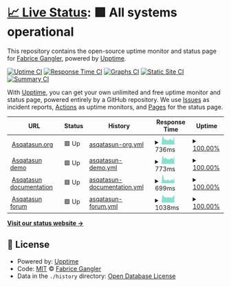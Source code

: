 # [📈 Live Status](https://dzc34.github.io/test-upptime): <!--live status--> **🟩 All systems operational**

This repository contains the open-source uptime monitor and status page for [Fabrice Gangler](https://app.contrast-finder.org), powered by [Upptime](https://github.com/upptime/upptime).

[![Uptime CI](https://github.com/dzc34/test-upptime/workflows/Uptime%20CI/badge.svg)](https://github.com/dzc34/test-upptime/actions?query=workflow%3A%22Uptime+CI%22)
[![Response Time CI](https://github.com/dzc34/test-upptime/workflows/Response%20Time%20CI/badge.svg)](https://github.com/dzc34/test-upptime/actions?query=workflow%3A%22Response+Time+CI%22)
[![Graphs CI](https://github.com/dzc34/test-upptime/workflows/Graphs%20CI/badge.svg)](https://github.com/dzc34/test-upptime/actions?query=workflow%3A%22Graphs+CI%22)
[![Static Site CI](https://github.com/dzc34/test-upptime/workflows/Static%20Site%20CI/badge.svg)](https://github.com/dzc34/test-upptime/actions?query=workflow%3A%22Static+Site+CI%22)
[![Summary CI](https://github.com/dzc34/test-upptime/workflows/Summary%20CI/badge.svg)](https://github.com/dzc34/test-upptime/actions?query=workflow%3A%22Summary+CI%22)

With [Upptime](https://upptime.js.org), you can get your own unlimited and free uptime monitor and status page, powered entirely by a GitHub repository. We use [Issues](https://github.com/dzc34/test-upptime/issues) as incident reports, [Actions](https://github.com/dzc34/test-upptime/actions) as uptime monitors, and [Pages](https://dzc34.github.io/test-upptime) for the status page.

<!--start: status pages-->
<!-- This summary is generated by Upptime (https://github.com/upptime/upptime) -->
<!-- Do not edit this manually, your changes will be overwritten -->
<!-- prettier-ignore -->
| URL | Status | History | Response Time | Uptime |
| --- | ------ | ------- | ------------- | ------ |
| <img alt="" src="https://favicons.githubusercontent.com/asqatasun.org" height="13"> [Asqatasun.org](https://asqatasun.org/) | 🟩 Up | [asqatasun-org.yml](https://github.com/dzc34/test-upptime/commits/HEAD/history/asqatasun-org.yml) | <details><summary><img alt="Response time graph" src="./graphs/asqatasun-org/response-time-week.png" height="20"> 736ms</summary><br><a href="https://dzc34.github.io/test-upptime/history/asqatasun-org"><img alt="Response time 736" src="https://img.shields.io/endpoint?url=https%3A%2F%2Fraw.githubusercontent.com%2Fdzc34%2Ftest-upptime%2FHEAD%2Fapi%2Fasqatasun-org%2Fresponse-time.json"></a><br><a href="https://dzc34.github.io/test-upptime/history/asqatasun-org"><img alt="24-hour response time 587" src="https://img.shields.io/endpoint?url=https%3A%2F%2Fraw.githubusercontent.com%2Fdzc34%2Ftest-upptime%2FHEAD%2Fapi%2Fasqatasun-org%2Fresponse-time-day.json"></a><br><a href="https://dzc34.github.io/test-upptime/history/asqatasun-org"><img alt="7-day response time 736" src="https://img.shields.io/endpoint?url=https%3A%2F%2Fraw.githubusercontent.com%2Fdzc34%2Ftest-upptime%2FHEAD%2Fapi%2Fasqatasun-org%2Fresponse-time-week.json"></a><br><a href="https://dzc34.github.io/test-upptime/history/asqatasun-org"><img alt="30-day response time 736" src="https://img.shields.io/endpoint?url=https%3A%2F%2Fraw.githubusercontent.com%2Fdzc34%2Ftest-upptime%2FHEAD%2Fapi%2Fasqatasun-org%2Fresponse-time-month.json"></a><br><a href="https://dzc34.github.io/test-upptime/history/asqatasun-org"><img alt="1-year response time 736" src="https://img.shields.io/endpoint?url=https%3A%2F%2Fraw.githubusercontent.com%2Fdzc34%2Ftest-upptime%2FHEAD%2Fapi%2Fasqatasun-org%2Fresponse-time-year.json"></a></details> | <details><summary><a href="https://dzc34.github.io/test-upptime/history/asqatasun-org">100.00%</a></summary><a href="https://dzc34.github.io/test-upptime/history/asqatasun-org"><img alt="All-time uptime 100.00%" src="https://img.shields.io/endpoint?url=https%3A%2F%2Fraw.githubusercontent.com%2Fdzc34%2Ftest-upptime%2FHEAD%2Fapi%2Fasqatasun-org%2Fuptime.json"></a><br><a href="https://dzc34.github.io/test-upptime/history/asqatasun-org"><img alt="24-hour uptime 100.00%" src="https://img.shields.io/endpoint?url=https%3A%2F%2Fraw.githubusercontent.com%2Fdzc34%2Ftest-upptime%2FHEAD%2Fapi%2Fasqatasun-org%2Fuptime-day.json"></a><br><a href="https://dzc34.github.io/test-upptime/history/asqatasun-org"><img alt="7-day uptime 100.00%" src="https://img.shields.io/endpoint?url=https%3A%2F%2Fraw.githubusercontent.com%2Fdzc34%2Ftest-upptime%2FHEAD%2Fapi%2Fasqatasun-org%2Fuptime-week.json"></a><br><a href="https://dzc34.github.io/test-upptime/history/asqatasun-org"><img alt="30-day uptime 100.00%" src="https://img.shields.io/endpoint?url=https%3A%2F%2Fraw.githubusercontent.com%2Fdzc34%2Ftest-upptime%2FHEAD%2Fapi%2Fasqatasun-org%2Fuptime-month.json"></a><br><a href="https://dzc34.github.io/test-upptime/history/asqatasun-org"><img alt="1-year uptime 100.00%" src="https://img.shields.io/endpoint?url=https%3A%2F%2Fraw.githubusercontent.com%2Fdzc34%2Ftest-upptime%2FHEAD%2Fapi%2Fasqatasun-org%2Fuptime-year.json"></a></details>
| <img alt="" src="https://favicons.githubusercontent.com/app.asqatasun.org" height="13"> [Asqatasun demo](https://app.asqatasun.org/) | 🟩 Up | [asqatasun-demo.yml](https://github.com/dzc34/test-upptime/commits/HEAD/history/asqatasun-demo.yml) | <details><summary><img alt="Response time graph" src="./graphs/asqatasun-demo/response-time-week.png" height="20"> 773ms</summary><br><a href="https://dzc34.github.io/test-upptime/history/asqatasun-demo"><img alt="Response time 773" src="https://img.shields.io/endpoint?url=https%3A%2F%2Fraw.githubusercontent.com%2Fdzc34%2Ftest-upptime%2FHEAD%2Fapi%2Fasqatasun-demo%2Fresponse-time.json"></a><br><a href="https://dzc34.github.io/test-upptime/history/asqatasun-demo"><img alt="24-hour response time 644" src="https://img.shields.io/endpoint?url=https%3A%2F%2Fraw.githubusercontent.com%2Fdzc34%2Ftest-upptime%2FHEAD%2Fapi%2Fasqatasun-demo%2Fresponse-time-day.json"></a><br><a href="https://dzc34.github.io/test-upptime/history/asqatasun-demo"><img alt="7-day response time 773" src="https://img.shields.io/endpoint?url=https%3A%2F%2Fraw.githubusercontent.com%2Fdzc34%2Ftest-upptime%2FHEAD%2Fapi%2Fasqatasun-demo%2Fresponse-time-week.json"></a><br><a href="https://dzc34.github.io/test-upptime/history/asqatasun-demo"><img alt="30-day response time 773" src="https://img.shields.io/endpoint?url=https%3A%2F%2Fraw.githubusercontent.com%2Fdzc34%2Ftest-upptime%2FHEAD%2Fapi%2Fasqatasun-demo%2Fresponse-time-month.json"></a><br><a href="https://dzc34.github.io/test-upptime/history/asqatasun-demo"><img alt="1-year response time 773" src="https://img.shields.io/endpoint?url=https%3A%2F%2Fraw.githubusercontent.com%2Fdzc34%2Ftest-upptime%2FHEAD%2Fapi%2Fasqatasun-demo%2Fresponse-time-year.json"></a></details> | <details><summary><a href="https://dzc34.github.io/test-upptime/history/asqatasun-demo">100.00%</a></summary><a href="https://dzc34.github.io/test-upptime/history/asqatasun-demo"><img alt="All-time uptime 100.00%" src="https://img.shields.io/endpoint?url=https%3A%2F%2Fraw.githubusercontent.com%2Fdzc34%2Ftest-upptime%2FHEAD%2Fapi%2Fasqatasun-demo%2Fuptime.json"></a><br><a href="https://dzc34.github.io/test-upptime/history/asqatasun-demo"><img alt="24-hour uptime 100.00%" src="https://img.shields.io/endpoint?url=https%3A%2F%2Fraw.githubusercontent.com%2Fdzc34%2Ftest-upptime%2FHEAD%2Fapi%2Fasqatasun-demo%2Fuptime-day.json"></a><br><a href="https://dzc34.github.io/test-upptime/history/asqatasun-demo"><img alt="7-day uptime 100.00%" src="https://img.shields.io/endpoint?url=https%3A%2F%2Fraw.githubusercontent.com%2Fdzc34%2Ftest-upptime%2FHEAD%2Fapi%2Fasqatasun-demo%2Fuptime-week.json"></a><br><a href="https://dzc34.github.io/test-upptime/history/asqatasun-demo"><img alt="30-day uptime 100.00%" src="https://img.shields.io/endpoint?url=https%3A%2F%2Fraw.githubusercontent.com%2Fdzc34%2Ftest-upptime%2FHEAD%2Fapi%2Fasqatasun-demo%2Fuptime-month.json"></a><br><a href="https://dzc34.github.io/test-upptime/history/asqatasun-demo"><img alt="1-year uptime 100.00%" src="https://img.shields.io/endpoint?url=https%3A%2F%2Fraw.githubusercontent.com%2Fdzc34%2Ftest-upptime%2FHEAD%2Fapi%2Fasqatasun-demo%2Fuptime-year.json"></a></details>
| <img alt="" src="https://favicons.githubusercontent.com/doc.asqatasun.org" height="13"> [Asqatasun documentation](https://doc.asqatasun.org/) | 🟩 Up | [asqatasun-documentation.yml](https://github.com/dzc34/test-upptime/commits/HEAD/history/asqatasun-documentation.yml) | <details><summary><img alt="Response time graph" src="./graphs/asqatasun-documentation/response-time-week.png" height="20"> 699ms</summary><br><a href="https://dzc34.github.io/test-upptime/history/asqatasun-documentation"><img alt="Response time 699" src="https://img.shields.io/endpoint?url=https%3A%2F%2Fraw.githubusercontent.com%2Fdzc34%2Ftest-upptime%2FHEAD%2Fapi%2Fasqatasun-documentation%2Fresponse-time.json"></a><br><a href="https://dzc34.github.io/test-upptime/history/asqatasun-documentation"><img alt="24-hour response time 508" src="https://img.shields.io/endpoint?url=https%3A%2F%2Fraw.githubusercontent.com%2Fdzc34%2Ftest-upptime%2FHEAD%2Fapi%2Fasqatasun-documentation%2Fresponse-time-day.json"></a><br><a href="https://dzc34.github.io/test-upptime/history/asqatasun-documentation"><img alt="7-day response time 699" src="https://img.shields.io/endpoint?url=https%3A%2F%2Fraw.githubusercontent.com%2Fdzc34%2Ftest-upptime%2FHEAD%2Fapi%2Fasqatasun-documentation%2Fresponse-time-week.json"></a><br><a href="https://dzc34.github.io/test-upptime/history/asqatasun-documentation"><img alt="30-day response time 699" src="https://img.shields.io/endpoint?url=https%3A%2F%2Fraw.githubusercontent.com%2Fdzc34%2Ftest-upptime%2FHEAD%2Fapi%2Fasqatasun-documentation%2Fresponse-time-month.json"></a><br><a href="https://dzc34.github.io/test-upptime/history/asqatasun-documentation"><img alt="1-year response time 699" src="https://img.shields.io/endpoint?url=https%3A%2F%2Fraw.githubusercontent.com%2Fdzc34%2Ftest-upptime%2FHEAD%2Fapi%2Fasqatasun-documentation%2Fresponse-time-year.json"></a></details> | <details><summary><a href="https://dzc34.github.io/test-upptime/history/asqatasun-documentation">100.00%</a></summary><a href="https://dzc34.github.io/test-upptime/history/asqatasun-documentation"><img alt="All-time uptime 100.00%" src="https://img.shields.io/endpoint?url=https%3A%2F%2Fraw.githubusercontent.com%2Fdzc34%2Ftest-upptime%2FHEAD%2Fapi%2Fasqatasun-documentation%2Fuptime.json"></a><br><a href="https://dzc34.github.io/test-upptime/history/asqatasun-documentation"><img alt="24-hour uptime 100.00%" src="https://img.shields.io/endpoint?url=https%3A%2F%2Fraw.githubusercontent.com%2Fdzc34%2Ftest-upptime%2FHEAD%2Fapi%2Fasqatasun-documentation%2Fuptime-day.json"></a><br><a href="https://dzc34.github.io/test-upptime/history/asqatasun-documentation"><img alt="7-day uptime 100.00%" src="https://img.shields.io/endpoint?url=https%3A%2F%2Fraw.githubusercontent.com%2Fdzc34%2Ftest-upptime%2FHEAD%2Fapi%2Fasqatasun-documentation%2Fuptime-week.json"></a><br><a href="https://dzc34.github.io/test-upptime/history/asqatasun-documentation"><img alt="30-day uptime 100.00%" src="https://img.shields.io/endpoint?url=https%3A%2F%2Fraw.githubusercontent.com%2Fdzc34%2Ftest-upptime%2FHEAD%2Fapi%2Fasqatasun-documentation%2Fuptime-month.json"></a><br><a href="https://dzc34.github.io/test-upptime/history/asqatasun-documentation"><img alt="1-year uptime 100.00%" src="https://img.shields.io/endpoint?url=https%3A%2F%2Fraw.githubusercontent.com%2Fdzc34%2Ftest-upptime%2FHEAD%2Fapi%2Fasqatasun-documentation%2Fuptime-year.json"></a></details>
| <img alt="" src="https://favicons.githubusercontent.com/forum.asqatasun.org" height="13"> [Asqatasun forum](https://forum.asqatasun.org/) | 🟩 Up | [asqatasun-forum.yml](https://github.com/dzc34/test-upptime/commits/HEAD/history/asqatasun-forum.yml) | <details><summary><img alt="Response time graph" src="./graphs/asqatasun-forum/response-time-week.png" height="20"> 1038ms</summary><br><a href="https://dzc34.github.io/test-upptime/history/asqatasun-forum"><img alt="Response time 1038" src="https://img.shields.io/endpoint?url=https%3A%2F%2Fraw.githubusercontent.com%2Fdzc34%2Ftest-upptime%2FHEAD%2Fapi%2Fasqatasun-forum%2Fresponse-time.json"></a><br><a href="https://dzc34.github.io/test-upptime/history/asqatasun-forum"><img alt="24-hour response time 867" src="https://img.shields.io/endpoint?url=https%3A%2F%2Fraw.githubusercontent.com%2Fdzc34%2Ftest-upptime%2FHEAD%2Fapi%2Fasqatasun-forum%2Fresponse-time-day.json"></a><br><a href="https://dzc34.github.io/test-upptime/history/asqatasun-forum"><img alt="7-day response time 1038" src="https://img.shields.io/endpoint?url=https%3A%2F%2Fraw.githubusercontent.com%2Fdzc34%2Ftest-upptime%2FHEAD%2Fapi%2Fasqatasun-forum%2Fresponse-time-week.json"></a><br><a href="https://dzc34.github.io/test-upptime/history/asqatasun-forum"><img alt="30-day response time 1038" src="https://img.shields.io/endpoint?url=https%3A%2F%2Fraw.githubusercontent.com%2Fdzc34%2Ftest-upptime%2FHEAD%2Fapi%2Fasqatasun-forum%2Fresponse-time-month.json"></a><br><a href="https://dzc34.github.io/test-upptime/history/asqatasun-forum"><img alt="1-year response time 1038" src="https://img.shields.io/endpoint?url=https%3A%2F%2Fraw.githubusercontent.com%2Fdzc34%2Ftest-upptime%2FHEAD%2Fapi%2Fasqatasun-forum%2Fresponse-time-year.json"></a></details> | <details><summary><a href="https://dzc34.github.io/test-upptime/history/asqatasun-forum">100.00%</a></summary><a href="https://dzc34.github.io/test-upptime/history/asqatasun-forum"><img alt="All-time uptime 100.00%" src="https://img.shields.io/endpoint?url=https%3A%2F%2Fraw.githubusercontent.com%2Fdzc34%2Ftest-upptime%2FHEAD%2Fapi%2Fasqatasun-forum%2Fuptime.json"></a><br><a href="https://dzc34.github.io/test-upptime/history/asqatasun-forum"><img alt="24-hour uptime 100.00%" src="https://img.shields.io/endpoint?url=https%3A%2F%2Fraw.githubusercontent.com%2Fdzc34%2Ftest-upptime%2FHEAD%2Fapi%2Fasqatasun-forum%2Fuptime-day.json"></a><br><a href="https://dzc34.github.io/test-upptime/history/asqatasun-forum"><img alt="7-day uptime 100.00%" src="https://img.shields.io/endpoint?url=https%3A%2F%2Fraw.githubusercontent.com%2Fdzc34%2Ftest-upptime%2FHEAD%2Fapi%2Fasqatasun-forum%2Fuptime-week.json"></a><br><a href="https://dzc34.github.io/test-upptime/history/asqatasun-forum"><img alt="30-day uptime 100.00%" src="https://img.shields.io/endpoint?url=https%3A%2F%2Fraw.githubusercontent.com%2Fdzc34%2Ftest-upptime%2FHEAD%2Fapi%2Fasqatasun-forum%2Fuptime-month.json"></a><br><a href="https://dzc34.github.io/test-upptime/history/asqatasun-forum"><img alt="1-year uptime 100.00%" src="https://img.shields.io/endpoint?url=https%3A%2F%2Fraw.githubusercontent.com%2Fdzc34%2Ftest-upptime%2FHEAD%2Fapi%2Fasqatasun-forum%2Fuptime-year.json"></a></details>

<!--end: status pages-->

[**Visit our status website →**](https://dzc34.github.io/test-upptime)

## 📄 License

- Powered by: [Upptime](https://github.com/upptime/upptime)
- Code: [MIT](./LICENSE) © [Fabrice Gangler](https://app.contrast-finder.org)
- Data in the `./history` directory: [Open Database License](https://opendatacommons.org/licenses/odbl/1-0/)

